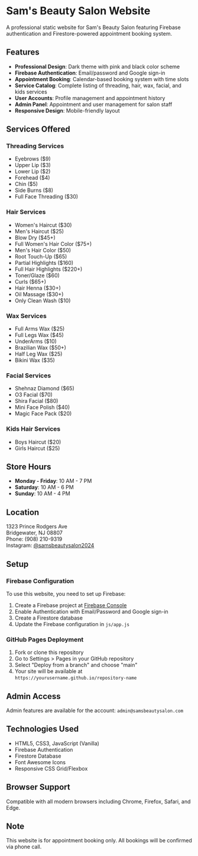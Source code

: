 # Sam's Beauty Salon Website

A professional static website for Sam's Beauty Salon featuring Firebase authentication and Firestore-powered appointment booking system.

## Features

- **Professional Design**: Dark theme with pink and black color scheme
- **Firebase Authentication**: Email/password and Google sign-in
- **Appointment Booking**: Calendar-based booking system with time slots
- **Service Catalog**: Complete listing of threading, hair, wax, facial, and kids services
- **User Accounts**: Profile management and appointment history
- **Admin Panel**: Appointment and user management for salon staff
- **Responsive Design**: Mobile-friendly layout

## Services Offered

### Threading Services
- Eyebrows ($9)
- Upper Lip ($3)
- Lower Lip ($2)
- Forehead ($4)
- Chin ($5)
- Side Burns ($8)
- Full Face Threading ($30)

### Hair Services
- Women's Haircut ($30)
- Men's Haircut ($25)
- Blow Dry ($45+)
- Full Women's Hair Color ($75+)
- Men's Hair Color ($50)
- Root Touch-Up ($65)
- Partial Highlights ($160)
- Full Hair Highlights ($220+)
- Toner/Glaze ($60)
- Curls ($65+)
- Hair Henna ($30+)
- Oil Massage ($30+)
- Only Clean Wash ($10)

### Wax Services
- Full Arms Wax ($25)
- Full Legs Wax ($45)
- UnderArms ($10)
- Brazilian Wax ($50+)
- Half Leg Wax ($25)
- Bikini Wax ($35)

### Facial Services
- Shehnaz Diamond ($65)
- O3 Facial ($70)
- Shira Facial ($80)
- Mini Face Polish ($40)
- Magic Face Pack ($20)

### Kids Hair Services
- Boys Haircut ($20)
- Girls Haircut ($25)

## Store Hours

- **Monday - Friday**: 10 AM - 7 PM
- **Saturday**: 10 AM - 6 PM
- **Sunday**: 10 AM - 4 PM

## Location

1323 Prince Rodgers Ave  
Bridgewater, NJ 08807  
Phone: (908) 210-9319  
Instagram: [@samsbeautysalon2024](https://www.instagram.com/samsbeautysalon2024)

## Setup

### Firebase Configuration

To use this website, you need to set up Firebase:

1. Create a Firebase project at [Firebase Console](https://console.firebase.google.com/)
2. Enable Authentication with Email/Password and Google sign-in
3. Create a Firestore database
4. Update the Firebase configuration in `js/app.js`

### GitHub Pages Deployment

1. Fork or clone this repository
2. Go to Settings > Pages in your GitHub repository
3. Select "Deploy from a branch" and choose "main"
4. Your site will be available at `https://yourusername.github.io/repository-name`

## Admin Access

Admin features are available for the account: `admin@samsbeautysalon.com`

## Technologies Used

- HTML5, CSS3, JavaScript (Vanilla)
- Firebase Authentication
- Firestore Database
- Font Awesome Icons
- Responsive CSS Grid/Flexbox

## Browser Support

Compatible with all modern browsers including Chrome, Firefox, Safari, and Edge.

## Note

This website is for appointment booking only. All bookings will be confirmed via phone call.